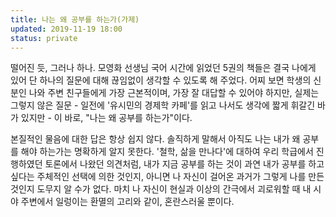 ```yaml
---
title: 나는 왜 공부를 하는가(가제)
updated: 2019-11-19 18:00
status: private
---
```


  떨어진 듯, 그러나 하나. 모영화 선생님 국어 시간에 읽었던 5권의 책들은 결국 나에게 있어 단 하나의 질문에 대해 끊임없이 생각할 수 있도록 해 주었다.
 어찌 보면 학생의 신분인 나와 주변 친구들에게 가장 근본적이며, 가장 잘 대답할 수 있어야 하지만, 실제는 그렇지 않은 질문 - 일전에 '유시민의 경제학 카페'를 읽고 나서도 생각에 짧게 휘갈긴 바가 있지만 - 이 바로, "나는 왜 공부를 하는가"이다.
 
  본질적인 물음에 대한 답은 항상 쉽지 않다. 솔직하게 말해서 아직도 나는 내가 왜 공부를 해야 하는가는 명확하게 알지 못한다. '철학, 삶을 만나다'에 대하여 우리 학급에서 진행하였던 토론에서 나왔던 의견처럼, 내가 지금 공부를 하는 것이 과연 내가 공부를 하고 싶다는 주체적인 선택에 의한 것인지, 아니면 나 자신이 걸어온 과거가 그렇게 나를 만든 것인지 도무지 알 수가 없다. 마치 나 자신이 현실과 이상의 간극에서 괴로워할 때 내 시야 주변에서 일렁이는 환멸의 고리와 같이, 혼란스러울 뿐이다.
